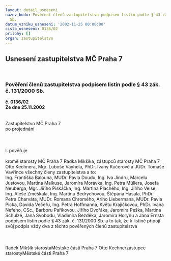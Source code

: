 ```yaml
---
layout: detail_usneseni
nazev_bodu: Pověření členů zastupitelstva podpisem listin podle § 43 zák. č. 131/2000
  Sb.
datum_vzniku_usneseni: '2002-11-25 00:00:00'
cislo_usneseni: 0136/02
prilohy: []
organ: zastupitelstvo
---
```

<div id="ucUsn_pList" class="usn">
	<span><h2>Usnesení zastupitelstva MČ Praha 7 </h2>
<br></span><div class="standBody">
<span><h3>Pověření členů zastupitelstva podpisem listin podle § 43 zák. č. 131/2000 Sb.</h3></span><div class="center">
		<strong>č. 0136/02</strong><br>
	</div>
<div class="center">
		<strong>Ze dne 25.11.2002</strong><br><br>
	</div>
<br>Zastupitelstvo MČ Praha 7<br>po projednání<br><br> <br><br>I.	pověřuje <br><br>kromě starosty MČ Praha 7 Radka Mikšíka, zástupců starosty MČ Praha 7 Otto Kechnera, Mgr. Luboše Vayhela, PhDr. Ivany Kučerové a JUDr. Tomáše Vavřince všechny členy zastupitelstva a to: <br>Ing. Františka Balouna, MUDr. Pavla Doudu, Ing. Iva Jindru, Marcelu Justovou, Martina Malkuse, Jaromíra Morávka, Ing. Petra Müllera, Josefa Neuberga, Mgr. Jiřího Piskáčka, Ing. Martina Plachého, Ing. Jiřího Veise, Ing. Aleše Zmeškala, Ing. Martinu Bedrychovou, Štěpána Hasala, PhDr. Petra Charváta, MUDr. Romana Chromého, Ariho Liebermana, MUDr. Pavla Picka, Davida Večeřu, Ing. Petra Hoffmanna, Květu Krajíčkovou, PhDr. Ivana Nefeho, CSc., Barboru Paříkovou, Jiřího Dvořáka, Jaromíra Peška, Martina Schulze, Jana Svobodu, Vladimíra Bezděka, Jaromíra Horynu a Jana Ernsta podpisem listin podle § 43 zák. č. 131/2000 Sb. a to tak, že k listině připojí svůj podpis vždy dva z těchto pověřených členů zastupitelstva<br><br> <br>	<br>Radek Mikšík starostaMěstské části Praha 7	Otto Kechnerzástupce starostyMěstské části Praha 7<br>	<br><br>
</div>
</div>
